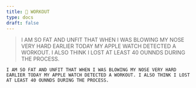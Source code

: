 ```yaml
---
title: 💪 WORKOUT
type: docs
draft: false
---
```


> I AM SO FAT AND UNFIT THAT WHEN I WAS BLOWING MY NOSE VERY HARD EARLIER TODAY MY APPLE WATCH DETECTED A WORKOUT. I ALSO THINK I LOST AT LEAST 40 OUNNDS DURING THE PROCESS.

```plaintext {filename="Copy to clipboard"}
I AM SO FAT AND UNFIT THAT WHEN I WAS BLOWING MY NOSE VERY HARD EARLIER TODAY MY APPLE WATCH DETECTED A WORKOUT. I ALSO THINK I LOST AT LEAST 40 OUNNDS DURING THE PROCESS.
```
